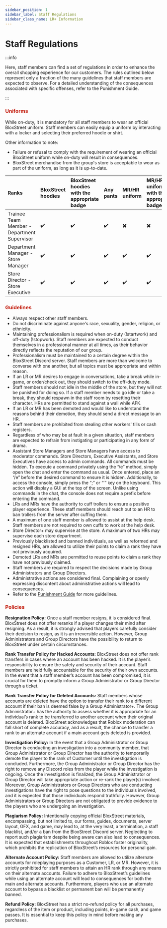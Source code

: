 ```yaml
---
sidebar_position: 1
sidebar_label: Staff Regulations
sidebar_class_name: LR+ Information
---
```


# Staff Regulations

:::info

Here, staff members can find a set of regulations in order to enhance the overall shopping experience for our customers. The rules outlined below represent only a fraction of the many guidelines that staff members are expected to observe. For a detailed understanding of the consequences associated with specific offenses, refer to the Punishment Guide.

:::

### <font color="#C21807">Uniforms</font>


While on-duty, it is mandatory for all staff members to wear an official BloxStreet uniform. Staff members can easily equip a uniform by interacting with a locker and selecting their preferred hoodie or shirt.

  Other information to note:
  *  Failure or refusal to comply with the requirement of wearing an official BloxStreet uniform while on-duty will result in consequences.
  *  BloxStreet merchandise from the group's store is acceptable to wear as part of the uniform, as long as it is up-to-date.

 | Ranks       | BloxStreet hoodies    | BloxStreet hoodies with the appropriate badge | Any pants | MR/HR uniform | MR/HR uniform with the appropriate badge | Any appropriate clothing with the HR badge |
|:-------------|:------------------|:------|:--------|:----------|:--------|:-----------|
| Trainee Team Member - Department Supervisor  | ✔️| ✔️  | ✔️ | ✖️ | ✖️ | ✖️ |
| Department Manager - Store Manager | ✔️| ✔️  | ✔️ | ✔️ | ✔️ | ✖️ |
| Store Director - Store Executive  | ✔️| ✔️  | ✔️ | ✔️ | ✔️ | ✖️ |

### <font color="#C21807">Guidelines</font>


- Always respect other staff members.
- Do not discriminate against anyone's race, sexuality, gender, religion, or ethnicity.
- Maintaining professionalism is required when on-duty (!startwork) and off-duty (!stopwork). Staff members are expected to conduct themselves in a professional manner at all times, as their behavior directly reflects the reputation of our group.
- Professionalism must be maintained to a certain degree within the BloxStreet Discord server. Staff members are more than welcome to converse with one another, but all topics must be appropriate and within reason.
- If an LR or MR desires to engage in conversations, take a break while in-game, or order/check out, they should switch to the off-duty mode.
- Staff members should not idle in the middle of the store, but they will not be punished for doing so. If a staff member needs to go idle or take a break, they should respawn in the staff room by resetting their character. HRs are permitted to stand against a wall while AFK.
- If an LR or MR has been demoted and would like to understand the reasons behind their demotion, they should send a direct message to an HR.
- Staff members are prohibited from stealing other workers' tills or cash registers.
- Regardless of who may be at fault in a given situation, staff members are expected to refrain from instigating or participating in any form of drama.
- Assistant Store Managers and Store Managers have access to moderator commands. Store Directors, Executive Assistants, and Store Executives have access to admin commands. All commands must be hidden. To execute a command privately using the “/e” method, simply open the chat and enter the command as usual. Once entered, place an “/e” before the desired command to ensure it is hidden. Additionally, to access the console, simply press the “;” or “’” key on the keyboard. This action will display a GUI at the top of the screen. Unlike using commands in the chat, the console does not require a prefix before entering the command.
- LRs and MRs have the authority to cuff trollers to ensure a positive player experience. These staff members should reach out to an HR to ban trollers from the server after cuffing them.
- A maximum of one staff member is allowed to assist at the help desk. Staff members are not required to own cuffs to work at the help desk.
- Store Director+ may supervise at the store. A maximum of two HRs may supervise each store department.
- Previously blacklisted and banned individuals, as well as reformed and resigned HRs, are allowed to utilize their points to claim a rank they have not previously acquired.
- Demoted LRs and MRs are permitted to reuse points to claim a rank they have not previously claimed.
- Staff members are required to respect the decisions made by Group Administrators and Group Directors.
- Administrative actions are considered final. Complaining or openly expressing discontent about administrative actions will lead to consequences.
- Refer to the [Punishment Guide](https://support.bloxstreet.com/hr-information/punishment-guide) for more guidelines.

### <font color="#C21807">Policies</font>

**__Resignation Policy:__**
Once a staff member resigns, it is considered final. BloxStreet does not offer reranks if a player changes their mind after resigning. As a result, it is strongly advised that players carefully consider their decision to resign, as it is an irreversible action. However, Group Administrators and Group Directors have the possibility to return to BloxStreet under certain circumstances.

**__Rank Transfer Policy for Hacked Accounts:__**
BloxStreet does not offer rank transfers in cases where an account has been hacked. It is the player’s responsibility to ensure the safety and security of their account. Staff members are held fully accountable for the security of their own accounts. In the event that a staff member’s account has been compromised, it is crucial for them to promptly inform a Group Administrator or Group Director through a ticket.

**__Rank Transfer Policy for Deleted Accounts:__**
Staff members whose accounts are deleted have the option to transfer their rank to a different account if their ban is deemed false by a Group Administrator+. The Group Administrator+ has the authority to assess whether it is appropriate for an individual’s rank to be transferred to another account when their original account is deleted. BloxStreet acknowledges that Roblox moderation can fall short of complete accuracy, and as a result, the chance to transfer a rank to an alternate account if a main account gets deleted is provided.

**__Investigation Policy:__**
In the event that a Group Administrator or Group Director is conducting an investigation into a community member, that Group Administrator or Group Director has the authority to temporarily demote the player to the rank of Customer until the investigation is concluded. Furthermore, the Group Administrator or Group Director has the right to remove any Discord roles from the player while the investigation is ongoing. Once the investigation is finalized, the Group Administrator or Group Director will take appropriate action or re-rank the player(s) involved. Moreover, Group Administrators or Group Directors who are conducting investigations have the right to pose questions to the individuals involved, and it is expected that those individuals respond truthfully. However, Group Administrators or Group Directors are not obligated to provide evidence to the players who are undergoing an investigation.

**__Plagiarism Policy:__**
Intentionally copying official BloxStreet materials, encompassing, but not limited to, our forms, guides, documents, server layout, GFX, and game, may lead to, at the very least, a termination, a staff blacklist, and/or a ban from the BloxStreet Discord server. Neglecting to report such plagiarism despite being aware can also lead to consequences. It is expected that establishments throughout Roblox foster originality, which prohibits the replication of BloxStreet’s resources for personal gain.

**__Alternate Account Policy:__**
Staff members are allowed to utilize alternate accounts for roleplaying purposes as a Customer, LR, or MR. However, it is strictly prohibited for staff members to attain an HR rank through any means on their alternate accounts. Failure to adhere to BloxStreet’s guidelines while using an alternate account will lead to consequences for both the main and alternate accounts. Furthermore, players who use an alternate account to bypass a blacklist or permanent ban will be permanently banned.

**__Refund Policy:__**
BloxStreet has a strict no-refund policy for all purchases, regardless of the item or product, including points, in-game cash, and game passes. It is essential to keep this policy in mind before making any purchases.

